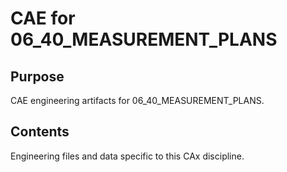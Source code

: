 # CAE for 06_40_MEASUREMENT_PLANS

## Purpose
CAE engineering artifacts for 06_40_MEASUREMENT_PLANS.

## Contents
Engineering files and data specific to this CAx discipline.
